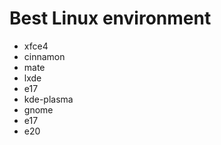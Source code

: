 # Best Linux environment

+ xfce4
+ cinnamon
+ mate
+ lxde
+ e17
+ kde-plasma
+ gnome
+ e17
+ e20


